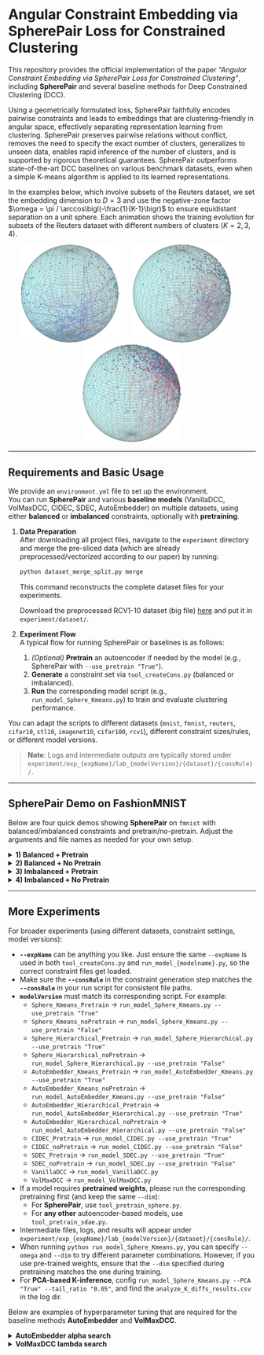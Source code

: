 # Angular Constraint Embedding via SpherePair Loss for Constrained Clustering

This repository provides the official implementation of the paper _"Angular Constraint Embedding via SpherePair Loss for Constrained Clustering"_, including **SpherePair** and several baseline methods for Deep Constrained Clustering (DCC).

Using a geometrically formulated loss, SpherePair faithfully encodes pairwise constraints and leads to embeddings that are clustering-friendly in angular space, effectively separating representation learning from clustering. 
SpherePair preserves pairwise relations without conflict, removes the need to specify the exact number of clusters, generalizes to unseen data, enables rapid inference of the number of clusters, and is supported by rigorous theoretical guarantees.
SpherePair outperforms state-of-the-art DCC baselines on various benchmark datasets, even when a simple K-means algorithm is applied to its learned representations.

In the examples below, which involve subsets of the Reuters dataset, we set the embedding dimension to $D=3$ and use the negative-zone factor $\omega = \pi / \arccos\bigl(-\frac{1}{K-1}\bigr)$ to ensure equidistant separation on a unit sphere. Each animation shows the training evolution for subsets of the Reuters dataset with different numbers of clusters $(K=2, 3, 4)$.

<p align="center">
  <img src="images/reuters_sub2.gif" width="200" />&nbsp;&nbsp;&nbsp;&nbsp;&nbsp;&nbsp;
  <img src="images/reuters_sub3.gif" width="200" />&nbsp;&nbsp;&nbsp;&nbsp;&nbsp;&nbsp;
  <img src="images/reuters_sub4.gif" width="200" />
</p>

---

## Requirements and Basic Usage

We provide an `environment.yml` file to set up the environment.  
You can run **SpherePair** and various **baseline models** (VanillaDCC, VolMaxDCC, CIDEC, SDEC, AutoEmbedder) on multiple datasets, using either **balanced** or **imbalanced** constraints, optionally with **pretraining**. 

1. **Data Preparation**  
   After downloading all project files, navigate to the `experiment` directory and merge the pre-sliced data (which are already preprocessed/vectorized according to our paper) by running:
   ```bash
   python dataset_merge_split.py merge
   ```
   This command reconstructs the complete dataset files for your experiments.

   Download the preprocessed RCV1-10 dataset (big file) [here](https://drive.google.com/drive/folders/1Zn5Z2lWYBSNCCwanaczbOkUTV5pMe8qz?usp=drive_link) and put it in `experiment/dataset/`.

3. **Experiment Flow**  
   A typical flow for running SpherePair or baselines is as follows:
   1. *(Optional)* **Pretrain** an autoencoder if needed by the model (e.g., SpherePair with `--use_pretrain "True"`).
   2. **Generate** a constraint set via `tool_createCons.py` (balanced or imbalanced).
   3. **Run** the corresponding model script (e.g., `run_model_Sphere_Kmeans.py`) to train and evaluate clustering performance.

You can adapt the scripts to different datasets (`mnist`, `fmnist`, `reuters`, `cifar10`, `stl10`, `imagenet10`, `cifar100`, `rcv1`), different constraint sizes/rules, or different model versions.

> **Note**: Logs and intermediate outputs are typically stored under `experiment/exp_{expName}/lab_{modelVersion}/{dataset}/{consRule}/`.

---

## SpherePair Demo on FashionMNIST

Below are four quick demos showing **SpherePair** on `fmnist` with balanced/imbalanced constraints and pretrain/no-pretrain. Adjust the arguments and file names as needed for your own setup.

<details>
<summary><b>1) Balanced + Pretrain</b></summary>

```bash
# Pretrain the SpherePair autoencoder
python tool_pretrain_sphere.py --dataset "fmnist"  # default --dim=10

# Generate 10 incremental balanced constraint sets for training (1k~10k)
python tool_createCons.py --dataset "fmnist" --consRule "balance" --set "train" \
    --orig_num "1000" --extra_num "9000" --J "10" --imbCluster "0" \
    --modelVersion "Sphere_Kmeans_Pretrain" --expName "demo"

# Run SpherePair with KMeans (pretrained)
python run_model_Sphere_Kmeans.py --dataset "fmnist" --consRule "balance" --consIndex "10" \
    --use_pretrain "True" --epochs "300" --expName "demo"
```
</details>

<details>
<summary><b>2) Balanced + No Pretrain</b></summary>

```bash
# Generate balanced constraints (similarly, but modelVersion => "Sphere_Kmeans_noPretrain")
python tool_createCons.py --dataset "fmnist" --consRule "balance" --set "train" \
    --orig_num "1000" --extra_num "9000" --J "10" --imbCluster "0" \
    --modelVersion "Sphere_Kmeans_noPretrain" --expName "demo"

# Run SpherePair with KMeans (no pretrain)
python run_model_Sphere_Kmeans.py --dataset "fmnist" --consRule "balance" --consIndex "10" \
    --use_pretrain "False" --epochs "300" --expName "demo"
```
</details>

<details>
<summary><b>3) Imbalanced + Pretrain</b></summary>

```bash
# Pretrain SpherePair autoencoder
python tool_pretrain_sphere.py --dataset "fmnist"

# Generate imbalanced constraints for train (extraCLs)
python tool_createCons.py --dataset "fmnist" --consRule "extraCLs" --set "train" \
    --orig_num "10000" --extra_num "90000" --J "10" --imbCluster "0" \
    --modelVersion "Sphere_Kmeans_Pretrain" --expName "demo"

# Run (pretrained)
python run_model_Sphere_Kmeans.py --dataset "fmnist" --consRule "extraCLs" --consIndex "10" \
    --use_pretrain "True" --epochs "300" --expName "demo"
```
</details>

<details>
<summary><b>4) Imbalanced + No Pretrain</b></summary>

```bash
# Same approach but modelVersion="Sphere_Kmeans_noPretrain" and use_pretrain="False"
python tool_createCons.py --dataset "fmnist" --consRule "extraCLs" --set "train" \
    --orig_num "10000" --extra_num "90000" --J "10" --imbCluster "0" \
    --modelVersion "Sphere_Kmeans_noPretrain" --expName "demo"

python run_model_Sphere_Kmeans.py --dataset "fmnist" --consRule "extraCLs" --consIndex "10" \
    --use_pretrain "False" --epochs "300" --expName "demo"
```
</details>

---

## More Experiments

For broader experiments (using different datasets, constraint settings, model versions):

- **`--expName`** can be anything you like. Just ensure the same `--expName` is used in both `tool_createCons.py` and `run_model_{modelname}.py`, so the correct constraint files get loaded.
- Make sure the **`--consRule`** in the constraint generation step matches the **`--consRule`** in your run script for consistent file paths.
- **`modelVersion`** must match its corresponding script. For example:
  - `Sphere_Kmeans_Pretrain` -> `run_model_Sphere_Kmeans.py --use_pretrain "True"`
  - `Sphere_Kmeans_noPretrain` -> `run_model_Sphere_Kmeans.py --use_pretrain "False"`
  - `Sphere_Hierarchical_Pretrain` -> `run_model_Sphere_Hierarchical.py --use_pretrain "True"`
  - `Sphere_Hierarchical_noPretrain` -> `run_model_Sphere_Hierarchical.py --use_pretrain "False"`
  - `AutoEmbedder_Kmeans_Pretrain` -> `run_model_AutoEmbedder_Kmeans.py --use_pretrain "True"`
  - `AutoEmbedder_Kmeans_noPretrain` -> `run_model_AutoEmbedder_Kmeans.py --use_pretrain "False"`
  - `AutoEmbedder_Hierarchical_Pretrain` -> `run_model_AutoEmbedder_Hierarchical.py --use_pretrain "True"`
  - `AutoEmbedder_Hierarchical_noPretrain` -> `run_model_AutoEmbedder_Hierarchical.py --use_pretrain "False"`
  - `CIDEC_Pretrain` -> `run_model_CIDEC.py --use_pretrain "True"`
  - `CIDEC_noPretrain` -> `run_model_CIDEC.py --use_pretrain "False"`
  - `SDEC_Pretrain` -> `run_model_SDEC.py --use_pretrain "True"`
  - `SDEC_noPretrain` -> `run_model_SDEC.py --use_pretrain "False"`
  - `VanillaDCC` -> `run_model_VanillaDCC.py`
  - `VolMaxDCC` -> `run_model_VolMaxDCC.py`
- If a model requires **pretrained weights**, please run the corresponding pretraining first (and keep the same `--dim`):
  - For **SpherePair**, use `tool_pretrain_sphere.py`.
  - For **any other** autoencoder-based models, use `tool_pretrain_sdae.py`.
- Intermediate files, logs, and results will appear under `experiment/exp_{expName}/lab_{modelVersion}/{dataset}/{consRule}/`.
- When running `python run_model_Sphere_Kmeans.py`, you can specify `--omega` and `--dim` to try different parameter combinations. However, if you use pre-trained weights, ensure that the `--dim` specified during pretraining matches the one during training.
- For **PCA-based K-inference**, config `run_model_Sphere_Kmeans.py --PCA "True" --tail_ratio "0.05"`, and find the `analyze_K_diffs_results.csv` in the log dir.

Below are examples of hyperparameter tuning that are required for the baseline methods **AutoEmbedder** and **VolMaxDCC**.

<details>
<summary><b>AutoEmbedder alpha search</b></summary>

```bash
# Example of alpha grid search: (1,10,50,100,500,1000,5000,10000)
alphas=(1 10 50 100 500 1000 5000 10000)
datasets=("mnist" "fmnist" "reuters" "cifar10" "stl10" "imagenet10" "cifar100")

# 1) Pretrain an SDAE for each dataset (with --finetune True)
for dataset in "${datasets[@]}"
do
    python tool_pretrain_sdae.py --dataset "$dataset" --finetune "True"
done

# 2) Generate constraints and test each alpha
for dataset in "${datasets[@]}"
do
    python tool_createCons.py --dataset "$dataset" --consRule "balance" --set "train" \
        --orig_num "1000" --extra_num "9000" --J "10" --imbCluster "0" \
        --modelVersion "AutoEmbedder_Kmeans_Pretrain" --expName "finetune" --finetune "True"

    python tool_createCons.py --dataset "$dataset" --consRule "balance" --set "test" \
        --orig_num "1000" --extra_num "0" --J "10" \
        --modelVersion "AutoEmbedder_Kmeans_Pretrain" --expName "finetune" --finetune "True"

    for alpha in "${alphas[@]}"
    do
        python run_model_AutoEmbedder_Kmeans.py \
            --dataset "$dataset" --consRule "balance" --consIndex "10" \
            --use_pretrain "True" --epochs "300" \
            --expName "finetune" --finetune_alpha "$alpha"
    done
done
```
</details>

<details>
<summary><b>VolMaxDCC lambda search</b></summary>

```bash
lams=(0 1e-1 1e-2 1e-3 1e-4 1e-5)
datasets=("mnist" "fmnist" "reuters" "cifar10" "stl10" "imagenet10" "cifar100")

for dataset in "${datasets[@]}"
do
    python tool_createCons.py --dataset "$dataset" --consRule "balance" --set "train" \
        --orig_num "1000" --extra_num "9000" --J "10" --imbCluster "0" \
        --modelVersion "VolMaxDCC" --expName "finetune" --finetune "True"

    python tool_createCons.py --dataset "$dataset" --consRule "balance" --set "test" \
        --orig_num "1000" --extra_num "0" --J "10" \
        --modelVersion "VolMaxDCC" --expName "finetune" --finetune "True"

    for lam in "${lams[@]}"
    do
        python run_model_VolMaxDCC.py \
            --dataset "$dataset" --consRule "balance" --consIndex "10" \
            --epochs "300" --expName "finetune" --finetune_lambda "$lam"
    done
done
```
</details>



